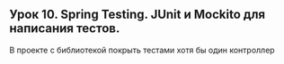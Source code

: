## Урок 10. Spring Testing. JUnit и Mockito для написания тестов.

В проекте с библиотекой покрыть тестами хотя бы один контроллер

